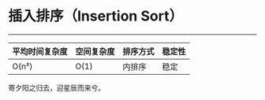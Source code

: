 # 插入排序（Insertion Sort）

---

| 平均时间复杂度 | 空间复杂度 | 排序方式 | 稳定性 |
| -------------- | ---------- | -------- | ------ |
| O(n²)          | O(1)       | 内排序   | 稳定   |

寄夕阳之归去，迎星辰而来兮。